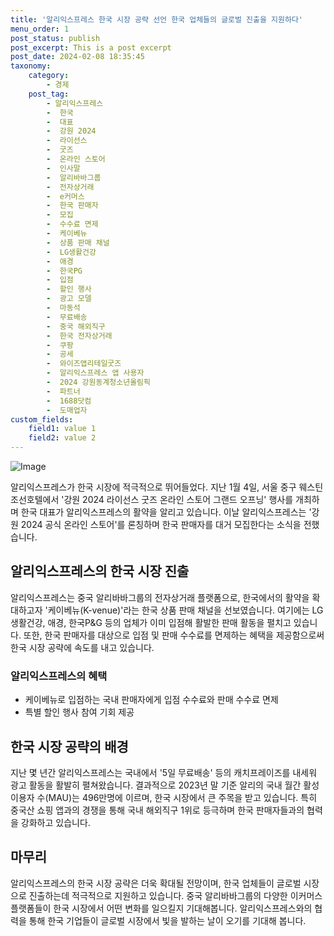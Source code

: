 ```yaml
---
title: '알리익스프레스 한국 시장 공략 선언 한국 업체들의 글로벌 진출을 지원하다'
menu_order: 1
post_status: publish
post_excerpt: This is a post excerpt
post_date: 2024-02-08 18:35:45
taxonomy:
    category:
        - 경제
    post_tag:
        - 알리익스프레스
        -  한국
        -  대표
        -  강원 2024
        -  라이선스
        -  굿즈
        -  온라인 스토어
        -  인사말
        -  알리바바그룹
        -  전자상거래
        -  e커머스
        -  한국 판매자
        -  모집
        -  수수료 면제
        -  케이베뉴
        -  상품 판매 채널
        -  LG생활건강
        -  애경
        -  한국PG
        -  입점
        -  할인 행사
        -  광고 모델
        -  마동석
        -  무료배송
        -  중국 해외직구
        -  한국 전자상거래
        -  쿠팡
        -  공세
        -  와이즈앱리테일굿즈
        -  알리익스프레스 앱 사용자
        -  2024 강원동계청소년올림픽
        -  파트너
        -  1688닷컴
        -  도매업자
custom_fields:
    field1: value 1
    field2: value 2
---
```


![Image](https://imgnews.pstatic.net/image/024/2024/02/08/0000087382_001_20240208111601011.jpg?type=w647)

알리익스프레스가 한국 시장에 적극적으로 뛰어들었다. 지난 1월 4일, 서울 중구 웨스틴조선호텔에서 '강원 2024 라이선스 굿즈 온라인 스토어 그랜드 오프닝' 행사를 개최하며 한국 대표가 알리익스프레스의 활약을 알리고 있습니다. 이날 알리익스프레스는 '강원 2024 공식 온라인 스토어'를 론칭하며 한국 판매자를 대거 모집한다는 소식을 전했습니다. 
## 알리익스프레스의 한국 시장 진출
알리익스프레스는 중국 알리바바그룹의 전자상거래 플랫폼으로, 한국에서의 활약을 확대하고자 '케이베뉴(K-venue)'라는 한국 상품 판매 채널을 선보였습니다. 여기에는 LG생활건강, 애경, 한국P&G 등의 업체가 이미 입점해 활발한 판매 활동을 펼치고 있습니다. 또한, 한국 판매자를 대상으로 입점 및 판매 수수료를 면제하는 혜택을 제공함으로써 한국 시장 공략에 속도를 내고 있습니다. 
### 알리익스프레스의 혜택
- 케이베뉴로 입점하는 국내 판매자에게 입점 수수료와 판매 수수료 면제
- 특별 할인 행사 참여 기회 제공
## 한국 시장 공략의 배경
지난 몇 년간 알리익스프레스는 국내에서 '5일 무료배송' 등의 캐치프레이즈를 내세워 광고 활동을 활발히 펼쳐왔습니다. 결과적으로 2023년 말 기준 알리의 국내 월간 활성 이용자 수(MAU)는 496만명에 이르며, 한국 시장에서 큰 주목을 받고 있습니다. 특히 중국산 쇼핑 앱과의 경쟁을 통해 국내 해외직구 1위로 등극하며 한국 판매자들과의 협력을 강화하고 있습니다.
## 마무리
알리익스프레스의 한국 시장 공략은 더욱 확대될 전망이며, 한국 업체들이 글로벌 시장으로 진출하는데 적극적으로 지원하고 있습니다. 중국 알리바바그룹의 다양한 이커머스 플랫폼들이 한국 시장에서 어떤 변화를 일으킬지 기대해봅니다. 알리익스프레스와의 협력을 통해 한국 기업들이 글로벌 시장에서 빛을 발하는 날이 오기를 기대해 봅니다.
